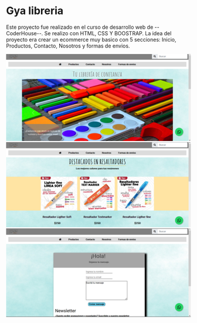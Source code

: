 # Gya libreria
Este proyecto fue realizado en el curso de desarrollo web de --CoderHouse--. Se realizo con HTML, CSS Y BOOSTRAP.
La idea del proyecto era crear un ecommerce muy basico con 5 secciones: Inicio, Productos, Contacto, Nosotros y formas de envios.

![foto](IMG/foto1.png)
![foto](IMG/foto2.png)
![foto](IMG/foto3.png)
